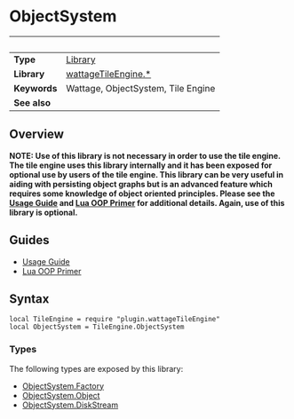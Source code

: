 # ObjectSystem

|                      | &nbsp;
| -------------------- | ---------------------------------------------------------------
| __Type__             | [Library](http://docs.coronalabs.com/api/type/Library.html)
| __Library__          | [wattageTileEngine.*](../Readme.markdown)
| __Keywords__         | Wattage, ObjectSystem, Tile Engine
| __See also__         |

## Overview

**NOTE: Use of this library is not necessary in order to use the tile
engine.  The tile engine uses this library internally and it has been
exposed for optional use by users of the tile engine.  This library
can be very useful in aiding with persisting object graphs but is an
advanced feature which requires some knowledge of object oriented
principles.  Please see the [Usage Guide](usageGuide.markdown)
and [Lua OOP Primer](../luaOopPrimer.markdown) for
additional details.  Again, use of this library is optional.**

## Guides

* [Usage Guide](usageGuide.markdown)
* [Lua OOP Primer](../luaOopPrimer.markdown)

## Syntax

	local TileEngine = require "plugin.wattageTileEngine"
	local ObjectSystem = TileEngine.ObjectSystem

### Types

The following types are exposed by this library:

* [ObjectSystem.Factory](factory/type_factory.markdown)
* [ObjectSystem.Object](object/type_object.markdown)
* [ObjectSystem.DiskStream](diskStream/type_diskStream.markdown)
